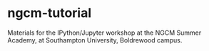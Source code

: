 # ngcm-tutorial
Materials for the IPython/Jupyter workshop at the NGCM Summer Academy, at Southampton University, Boldrewood campus.
